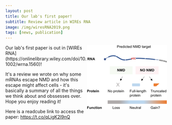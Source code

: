 ```yaml
---
layout: post
title: Our lab's first paper!
subtitle: Review article in WIREs RNA
image: /img/wiresRNA2019.png
tags: [news, publication]
---
```

<img align="right" src="/img/wiresRNA2019.png" style="width:250px !important;height:200px !important;" />
Our lab's first paper is out in [WIREs RNA](https://onlinelibrary.wiley.com/doi/10.1002/wrna.1560)! 

It's a review we wrote on why some mRNAs escape NMD and how this escape might affect cells - it's basically a summary of all the things we think about and obssesses over. Hope you enjoy reading it! 

Here is a readcube link to access the paper: https://t.co/qLjgK2l9nQ
<br>
<br>

